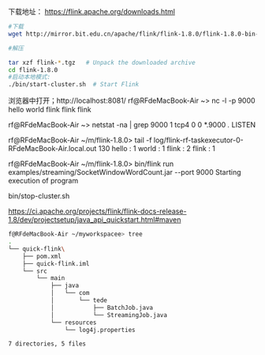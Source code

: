 下载地址：
https://flink.apache.org/downloads.html
``` sh
#下载
wget http://mirror.bit.edu.cn/apache/flink/flink-1.8.0/flink-1.8.0-bin-scala_2.12.tgz

#解压

tar xzf flink-*.tgz   # Unpack the downloaded archive
cd flink-1.8.0
#启动本地模式:
./bin/start-cluster.sh  # Start Flink

```

浏览器中打开；http://localhost:8081/
rf@RFdeMacBook-Air ~> nc -l -p 9000
hello
world
flink
flink
flink


rf@RFdeMacBook-Air ~> netstat -na | grep 9000                                                                            1
tcp4       0      0  *.9000                 *.*                    LISTEN


rf@RFdeMacBook-Air ~/m/flink-1.8.0> tail -f log/flink-rf-taskexecutor-0-RFdeMacBook-Air.local.out                      130
hello : 1
world : 1
flink : 2
flink : 1


rf@RFdeMacBook-Air ~/m/flink-1.8.0> bin/flink run examples/streaming/SocketWindowWordCount.jar --port 9000
Starting execution of program


bin/stop-cluster.sh


https://ci.apache.org/projects/flink/flink-docs-release-1.8/dev/projectsetup/java_api_quickstart.html#maven
``` sh
f@RFdeMacBook-Air ~/myworkspacee> tree
.
└── quick-flink\
    ├── pom.xml
    ├── quick-flink.iml
    └── src
        └── main
            ├── java
            │   └── com
            │       └── tede
            │           ├── BatchJob.java
            │           └── StreamingJob.java
            └── resources
                └── log4j.properties

7 directories, 5 files

```
